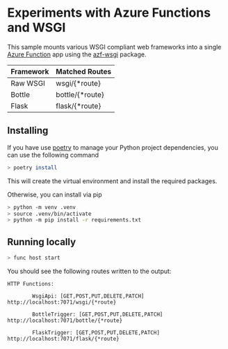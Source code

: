 # Experiments with Azure Functions and WSGI

This sample mounts various WSGI compliant web frameworks into a single [Azure Function](https://docs.microsoft.com/azure/azure-functions/functions-reference-python?WT.mc_id=wsgi-github-cephilli) app using the [azf-wsgi](https://github.com/vtbassmatt/azf-wsgi) package.

| Framework | Matched Routes   |
| --------- | ---------------- |
| Raw WSGI  | wsgi/{\*route}   |
| Bottle    | bottle/{\*route} |
| Flask     | flask/{\*route}  |

## Installing

If you have use [poetry](https://poetry.eustace.io) to manage your Python project dependencies, you can use the following command

```bash
> poetry install
```

This will create the virtual environment and install the required packages.

Otherwise, you can install via pip

```bash
> python -m venv .venv
> source .venv/bin/activate
> python -m pip install -r requirements.txt
```

## Running locally

```bash
> func host start
```

You should see the following routes written to the output:

```
HTTP Functions:

        WsgiApi: [GET,POST,PUT,DELETE,PATCH] http://localhost:7071/wsgi/{*route}

        BottleTrigger: [GET,POST,PUT,DELETE,PATCH] http://localhost:7071/bottle/{*route}

        FlaskTrigger: [GET,POST,PUT,DELETE,PATCH] http://localhost:7071/flask/{*route}
```
